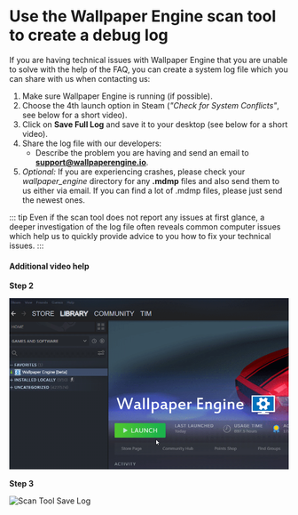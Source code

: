 # Use the Wallpaper Engine scan tool to create a debug log

If you are having technical issues with Wallpaper Engine that you are unable to solve with the help of the FAQ, you can create a system log file which you can share with us when contacting us:

1. Make sure Wallpaper Engine is running (if possible).
2. Choose the 4th launch option in Steam (*"Check for System Conflicts"*, see below for a short video).
3. Click on **Save Full Log** and save it to your desktop (see below for a short video).
4. Share the log file with our developers:
    * Describe the problem you are having and send an email to **support@wallpaperengine.io**.
5. *Optional:* If you are experiencing crashes, please check your *wallpaper_engine* directory for any **.mdmp** files and also send them to us either via email. If you can find a lot of .mdmp files, please just send the newest ones.

::: tip
Even if the scan tool does not report any issues at first glance, a deeper investigation of the log file often reveals common computer issues which help us to quickly provide advice to you how to fix your technical issues.
:::

#### Additional video help

**Step 2**

![Scan Tool Launch Option](./scantoollaunch.gif)

**Step 3**

![Scan Tool Save Log](./scantoolsave.gif)
